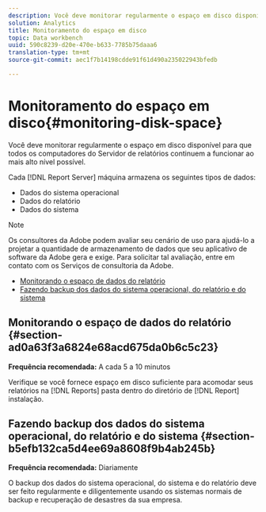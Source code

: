 ```yaml
---
description: Você deve monitorar regularmente o espaço em disco disponível para que todos os computadores do Servidor de relatórios continuem a funcionar ao mais alto nível possível.
solution: Analytics
title: Monitoramento do espaço em disco
topic: Data workbench
uuid: 590c8239-d20e-470e-b633-7785b75daaa6
translation-type: tm+mt
source-git-commit: aec1f7b14198cdde91f61d490a235022943bfedb

---
```



# Monitoramento do espaço em disco{#monitoring-disk-space}

Você deve monitorar regularmente o espaço em disco disponível para que todos os computadores do Servidor de relatórios continuem a funcionar ao mais alto nível possível.

Cada [!DNL Report Server] máquina armazena os seguintes tipos de dados:

* Dados do sistema operacional
* Dados do relatório
* Dados do sistema

>[!NOTE]
>
>Os consultores da Adobe podem avaliar seu cenário de uso para ajudá-lo a projetar a quantidade de armazenamento de dados que seu aplicativo de software da Adobe gera e exige. Para solicitar tal avaliação, entre em contato com os Serviços de consultoria da Adobe.

* [Monitorando o espaço de dados do relatório](../../../home/c-rpt-oview/c-admin-rpt/c-mon-disk-sp.md#section-ad0a63f3a6824e68acd675da0b6c5c23)
* [Fazendo backup dos dados do sistema operacional, do relatório e do sistema](../../../home/c-rpt-oview/c-admin-rpt/c-mon-disk-sp.md#section-b5efb132ca5d4ee69a8608f9b4ab245b)

## Monitorando o espaço de dados do relatório {#section-ad0a63f3a6824e68acd675da0b6c5c23}

**Frequência recomendada:** A cada 5 a 10 minutos

Verifique se você fornece espaço em disco suficiente para acomodar seus relatórios na [!DNL Reports] pasta dentro do diretório de [!DNL Report] instalação.

## Fazendo backup dos dados do sistema operacional, do relatório e do sistema {#section-b5efb132ca5d4ee69a8608f9b4ab245b}

**Frequência recomendada:** Diariamente

O backup dos dados do sistema operacional, do sistema e do relatório deve ser feito regularmente e diligentemente usando os sistemas normais de backup e recuperação de desastres da sua empresa.
